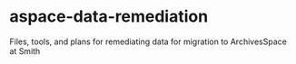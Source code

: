 # aspace-data-remediation
Files, tools, and plans for remediating data for migration to ArchivesSpace at Smith
